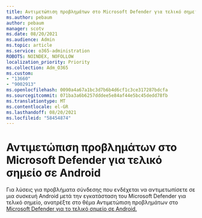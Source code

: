 ```yaml
---
title: Αντιμετώπιση προβλημάτων στο Microsoft Defender για τελικό σημείο σε Android
ms.author: pebaum
author: pebaum
manager: scotv
ms.date: 08/20/2021
ms.audience: Admin
ms.topic: article
ms.service: o365-administration
ROBOTS: NOINDEX, NOFOLLOW
localization_priority: Priority
ms.collection: Adm_O365
ms.custom:
- "13660"
- "9002913"
ms.openlocfilehash: 0090a4a67a1bc3d7b6b4d6cf1c3ce317287bdcfa
ms.sourcegitcommit: 071ba3a6b6257dddee5e84af44e5bc45dedd78fb
ms.translationtype: MT
ms.contentlocale: el-GR
ms.lasthandoff: 08/20/2021
ms.locfileid: "58454874"
---
```

# <a name="troubleshooting-issues-on-microsoft-defender-for-endpoint-on-android"></a>Αντιμετώπιση προβλημάτων στο Microsoft Defender για τελικό σημείο σε Android

Για λύσεις για προβλήματα σύνδεσης που ενδέχεται να αντιμετωπίσετε σε μια συσκευή Android μετά την εγκατάσταση του Microsoft Defender για τελικό σημείο, ανατρέξτε στο θέμα Αντιμετώπιση προβλημάτων στο [Microsoft Defender για το τελικό σημείο σε Android.](https://docs.microsoft.com/microsoft-365/security/defender-endpoint/android-support-signin)

